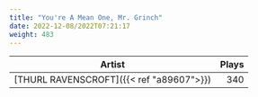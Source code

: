 ```yaml
---
title: "You're A Mean One, Mr. Grinch"
date: 2022-12-08/2022T07:21:17
weight: 483
---
```




 Artist | Plays 
----- | -----:
[THURL RAVENSCROFT]({{< ref "a89607">}}) | 340
